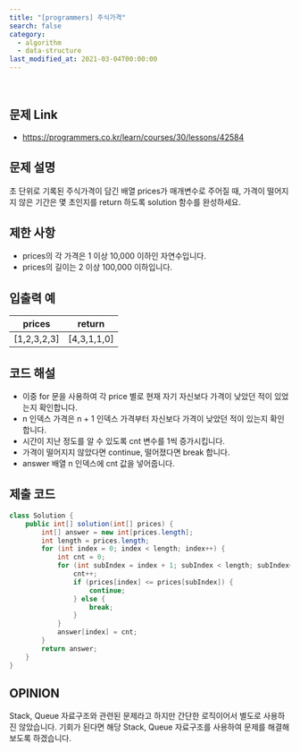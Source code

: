 ```yaml
---
title: "[programmers] 주식가격"
search: false
category:
  - algorithm
  - data-structure
last_modified_at: 2021-03-04T00:00:00
---
```


<br>

## 문제 Link
- <https://programmers.co.kr/learn/courses/30/lessons/42584>

## 문제 설명
초 단위로 기록된 주식가격이 담긴 배열 prices가 매개변수로 주어질 때, 가격이 떨어지지 않은 기간은 몇 초인지를 return 하도록 solution 함수를 완성하세요.

## 제한 사항
- prices의 각 가격은 1 이상 10,000 이하인 자연수입니다. 
- prices의 길이는 2 이상 100,000 이하입니다.

## 입출력 예

| prices | return |
|---|---|
| [1,2,3,2,3] | [4,3,1,1,0] |

## 코드 해설
- 이중 for 문을 사용하여 각 price 별로 현재 자기 자신보다 가격이 낮았던 적이 있었는지 확인합니다.
- n 인덱스 가격은 n + 1 인덱스 가격부터 자신보다 가격이 낮았던 적이 있는지 확인합니다. 
- 시간이 지난 정도를 알 수 있도록 cnt 변수를 1씩 증가시킵니다.
- 가격이 떨어지지 않았다면 continue, 떨어졌다면 break 합니다.
- answer 배열 n 인덱스에 cnt 값을 넣어줍니다.

## 제출 코드

```java
class Solution {
    public int[] solution(int[] prices) {
        int[] answer = new int[prices.length];
        int length = prices.length;
        for (int index = 0; index < length; index++) {
            int cnt = 0;
            for (int subIndex = index + 1; subIndex < length; subIndex++) {
                cnt++;
                if (prices[index] <= prices[subIndex]) {
                    continue;
                } else {
                    break;
                }
            }
            answer[index] = cnt;
        }
        return answer;
    }
}
```

## OPINION
Stack, Queue 자료구조와 관련된 문제라고 하지만 간단한 로직이어서 별도로 사용하진 않았습니다. 
기회가 된다면 해당 Stack, Queue 자료구조를 사용하여 문제를 해결해보도록 하겠습니다.